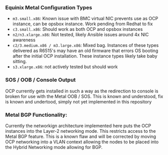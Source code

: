 ### Equinix Metal Configuration Types
- `m3.small.x86`: Known issue with BMC virtual NIC prevents use as OCP instance, can be opsbox instance. Work pending from Redhat to fix
- `c3.small.x86`: Should work as both OCP and opsbox instances
- `n2/n3.xlarge.x86`: Not tested, likely Ansible issues around 4x NIC awareness
- `c2/3.medium.x86 / m3.large.x86`: Mixed bag. Instances of these types delivered as R6515's may have an old firmware that errors OS booting after the initial OCP installation. These instance types likely take baby sitting.
- `s3.xlarge.x86`: not actively tested but should work

### SOS / OOB / Console Output
OCP currently gets installed in such a way as the redirection to console is broken for use with the Metal OOB / SOS. This is known and understood, fix is known and undertood, simply not yet implemented in this repository

### Metal BGP Functionality:
Currently the networkign architecture implemented here puts the OCP instances into the Layer-2 networking mode. This restricts access to the Metal BGP feature. This is a known flaw and will be corrected by moving OCP networking into a VLAN context allowing the nodes to be placed into the Hybrid Networking mode allowing for BGP.